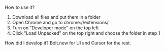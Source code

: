 How to use it?
1. Download all files and put them in a folder
2. Open Chrome and go to chrome://extensions/
3. Turn on "Developer mode" on the top left
4. Click "Load Unpacked" on the top right and choose the folder in step 1

How did I develop it? Bolt.new for UI and Cursor for the rest.

